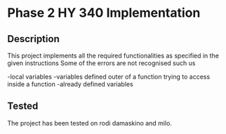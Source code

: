# Phase 2 HY 340 Implementation



## Description
This project implements all the required functionalities as specified in the given instructions
Some of the errors are not recognised such us

-local variables
-variables defined outer of a function trying to access inside a function
-already defined variables



## Tested
The project has been tested on rodi damaskino and milo.
